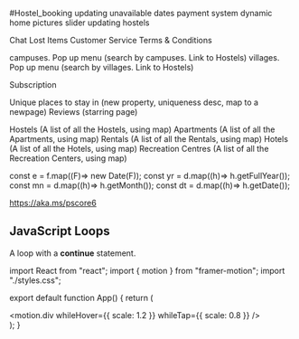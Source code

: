 #Hostel_booking
updating unavailable dates
payment system
dynamic home pictures
slider
updating hostels

Chat
Lost Items
Customer Service
Terms & Conditions

campuses. Pop up menu (search by campuses. Link to Hostels)
villages. Pop up menu (search by villages. Link to Hostels)

Subscription

Unique places to stay in (new property, uniqueness desc, map to a newpage)
Reviews (starring page)

Hostels (A list of all the Hostels, using map)
Apartments (A list of all the Apartments, using map)
Rentals (A list of all the Rentals, using map)
Hotels (A list of all the Hotels, using map)
Recreation Centres (A list of all the Recreation Centers, using map)

const e = f.map((F)=> new Date(F));
const yr = d.map((h)=> h.getFullYear());
const mn = d.map((h)=> h.getMonth());
const dt = d.map((h)=> h.getDate());

 https://aka.ms/pscore6

 <!DOCTYPE html>
<html>
<body>

<h2>JavaScript Loops</h2>

<p>A loop with a <b>continue</b> statement.</p>

<p id="demo"></p>

<script>
const data = [{name:"d", campus:"MUK"}, {name:"d", campus:"MUBS"},{name:"d", campus:"MUK"}];
const institutions = [];

for (let i = 0; i < 10; i++) {
  if (institutions.include(data[i].campus)) { continue; }
  institutions.push(data[i].campus);
  return institutions;
}

document.getElementById("demo").innerHTML = institutions;
</script>

</body>
</html>

import React from "react";
import { motion } from "framer-motion";
import "./styles.css";

export default function App() {
  return (
    <div className="my-container">
      <motion.div whileHover={{ scale: 1.2 }} whileTap={{ scale: 0.8 }} />
    </div>
  );
}